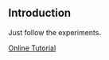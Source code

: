 ## Introduction

Just follow the experiments.

[Online Tutorial](https://realpython.com/python-all-attribute/)
